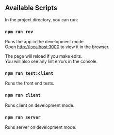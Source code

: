 ## Available Scripts

In the project directory, you can run:

### `npm run rev`

Runs the app in the development mode.<br />
Open [http://localhost:3000](http://localhost:3000) to view it in the browser.

The page will reload if you make edits.<br />
You will also see any lint errors in the console.

### `npm run test:client`

Runs the front end tests.

### `npm run client`

Runs client on development mode.

### `npm run server`

Runs server on development mode.

